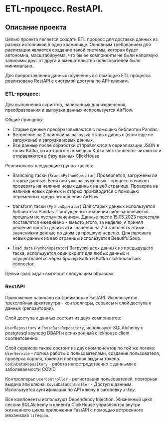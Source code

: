 # ETL-процесс. RestAPI.

## Описание проекта
Целью проекта является создать ETL процесс для доставки данных из разных источников в одно хранилище. Основным требованием для раелизации является создание такой системы, которая будет автономна, масштабируема, что бы ее компоненты не были напрямую зависимы друг от друга и вмешательство пользователей было минимально.

Для предоставления данных поулченных с помощью ETL процесса реализовано RestAPI с системой доступа по API-ключам.

### ETL-процесс:

Для выполнения скриптов, написанных для извлечения, преобразования и выгрузки данных испрользуется AirFlow.

Общие принципы:

* Старые данные преобразовываются с помощью библиотки Pandas.
* Ветвление на 2 пайплайна: загрузка старых данных (если еще не загружены) и загрузка новых данных.
* Все данные после обработки отправляются в сериализации JSON в топик Kafka, из которого с помощью Kafka sink connector читаются и отправляются в базу данных ClickHouse

Реализованы следующие группы тасков:
- Branching таски (```BranchPythonOperator```)
    Проверяется, загружены ли старые данные. Если они уже загруженных - процесс начинает проверять на наличие новых данных на веб странице. Проверка на наличие новых данных и старых производится с помощью переменных среды выполнения AirFlow.

- transform таски (```PythonOperator```)
    Для старых данных используется библиотека Pandas. Пропущенные значения либо заполняются прошлым не пустым зачением. Данные после 15.05.2023 перестали поставлятся ежедневно - вместо этого, за неделю, я принял решение просто делить эти значения на 7 и заполнять этими значениями данные по дням за прошлую неделю. Для парсинга новых данных из веб страницы используется BeautifulSoup.

- ```load_data``` (```PythonOperator```)
    Загрузка всех данных из предыдущего таска, используется один скрипт для любых данных и осуществляется через брокер Kafka и Kafka clickhouse sink connector.


Целый граф задач выглядит следующим образом:

### RestAPI

Приложение написано на фреймворке FastAPI. Используется трехслойная архитекутра - контроллеры, сервисы и слой доступа к данных (репозитории).

Слой доступа к данных состоит из двух компонентов:

```UserRepository``` и ```CovidDataRepository```, используют SQLAlchemy с postgresql asyncpg DBAPI и асинхронный clickhouse client соответсвенно.

Слой сервисов также состоит из двух компонентов по той же логике:
```UserService``` - логика работы с пользователями, создание пользователя, проверка пароля, токена и повторная выдача токена.
```CodivDataRepository``` - работа непостредственно с данными о заболеваемости COVID

Контроллеры:
```UserController``` - регистрация пользователей, повторная выдача апи ключа.
```CovidDataController``` - Доступ к данным. Используется аунтификация по API ключу в заголовку *x-key*.


Все компоненты используют Dependency Injection. Жизненный цикл сессии SQLAlchemy и клиента ClickHouse управляются внутри жизненного цикла приложения FastAPI с помощью встроенного механизма ```lifespan```.


